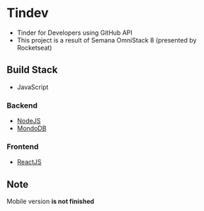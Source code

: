 # Tindev

* Tinder for Developers using GitHub API
* This project is a result of Semana OmniStack 8 (presented by Rocketseat)

## Build Stack
* JavaScript

### Backend
* [NodeJS](https://nodejs.org/en/)
* [MondoDB](https://www.mongodb.com/)

### Frontend
* [ReactJS](https://reactjs.org)

## Note
Mobile version **is not finished**
